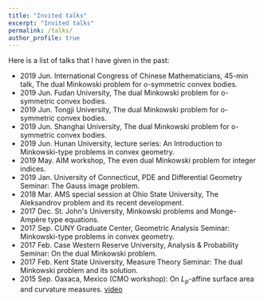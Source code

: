 ```yaml
---
title: "Invited talks"
excerpt: "Invited talks"
permalink: /talks/
author_profile: true
---
```


Here is a list of talks that I have given in the past:

- 2019 Jun. International Congress of Chinese Mathematicians, 45-min talk, The dual Minkowski problem for $o$-symmetric convex bodies.
- 2019 Jun. Fudan University, The dual Minkowski problem for o-symmetric convex bodies.
- 2019 Jun. Tongji University, The dual Minkowski problem for o-symmetric convex bodies.
- 2019 Jun. Shanghai University, The dual Minkowski problem for o-symmetric convex bodies.
- 2019 Jun. Hunan University, lecture series: An Introduction to Minkowski-type problems in convex geometry.
- 2019 May. AIM workshop, The even dual Minkowski problem for integer indices.
- 2019 Jan. University of Connecticut, PDE and Differential Geometry Seminar: The Gauss image problem.
- 2018 Mar. AMS special session at Ohio State University, The Aleksandrov problem and its recent development.
- 2017 Dec. St. John's University, Minkowski problems and Monge-Ampère type equations.
- 2017 Sep. CUNY Graduate Center, Geometric Analysis Seminar: Minkowski-type problems in convex geometry.
- 2017 Feb. Case Western Reserve University, Analysis & Probability Seminar: On the dual Minkowski problem.
- 2017 Feb. Kent State University, Measure Theory Seminar: The dual Minkowski problem and its solution.
- 2015 Sep. Oaxaca, Mexico (CMO workshop): On $L_p$-affine surface area and curvature measures. [video](http://www.birs.ca/events/2015/5-day-workshops/15w5014/videos/watch/201509211738-Zhao.html)
